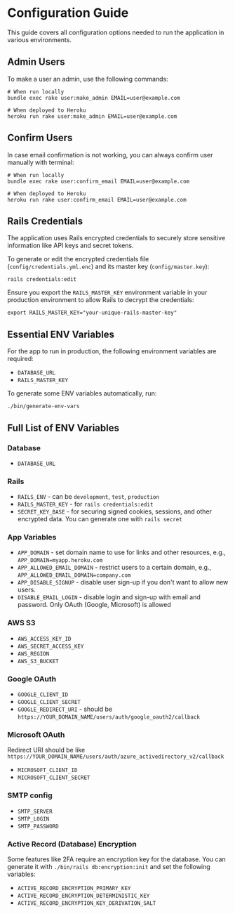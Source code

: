 # Configuration Guide

This guide covers all configuration options needed to run the application in various environments.

## Admin Users

To make a user an admin, use the following commands:

    # When run locally
    bundle exec rake user:make_admin EMAIL=user@example.com

    # When deployed to Heroku
    heroku run rake user:make_admin EMAIL=user@example.com

## Confirm Users

In case email confirmation is not working, you can always confirm user manually with terminal:

    # When run locally
    bundle exec rake user:confirm_email EMAIL=user@example.com

    # When deployed to Heroku
    heroku run rake user:confirm_email EMAIL=user@example.com

## Rails Credentials

The application uses Rails encrypted credentials to securely store sensitive information like API keys and secret tokens.

To generate or edit the encrypted credentials file (`config/credentials.yml.enc`) and its master key (`config/master.key`):

    rails credentials:edit

Ensure you export the `RAILS_MASTER_KEY` environment variable in your production environment to allow Rails to decrypt the credentials:

    export RAILS_MASTER_KEY="your-unique-rails-master-key"

## Essential ENV Variables

For the app to run in production, the following environment variables are required:

- `DATABASE_URL`
- `RAILS_MASTER_KEY`

To generate some ENV variables automatically, run:

    ./bin/generate-env-vars

## Full List of ENV Variables

### Database

- `DATABASE_URL`

### Rails

- `RAILS_ENV` - can be `development`, `test`, `production`
- `RAILS_MASTER_KEY` - for `rails credentials:edit`
- `SECRET_KEY_BASE` - for securing signed cookies, sessions, and other encrypted data. You can generate one with `rails secret`

### App Variables

- `APP_DOMAIN` - set domain name to use for links and other resources, e.g., `APP_DOMAIN=myapp.heroku.com`
- `APP_ALLOWED_EMAIL_DOMAIN` - restrict users to a certain domain, e.g., `APP_ALLOWED_EMAIL_DOMAIN=company.com`
- `APP_DISABLE_SIGNUP` - disable user sign-up if you don't want to allow new users.
- `DISABLE_EMAIL_LOGIN` - disable login and sign-up with email and password. Only OAuth (Google, Microsoft) is allowed

### AWS S3

- `AWS_ACCESS_KEY_ID`
- `AWS_SECRET_ACCESS_KEY`
- `AWS_REGION`
- `AWS_S3_BUCKET`

### Google OAuth

- `GOOGLE_CLIENT_ID`
- `GOOGLE_CLIENT_SECRET`
- `GOOGLE_REDIRECT_URI` - should be `https://YOUR_DOMAIN_NAME/users/auth/google_oauth2/callback`

### Microsoft OAuth

Redirect URI should be like `https://YOUR_DOMAIN_NAME/users/auth/azure_activedirectory_v2/callback`

- `MICROSOFT_CLIENT_ID`
- `MICROSOFT_CLIENT_SECRET`

### SMTP config

- `SMTP_SERVER`
- `SMTP_LOGIN`
- `SMTP_PASSWORD`

### Active Record (Database) Encryption

Some features like 2FA require an encryption key for the database. You can generate it with `./bin/rails db:encryption:init` and set the following variables:

- `ACTIVE_RECORD_ENCRYPTION_PRIMARY_KEY`
- `ACTIVE_RECORD_ENCRYPTION_DETERMINISTIC_KEY`
- `ACTIVE_RECORD_ENCRYPTION_KEY_DERIVATION_SALT`

